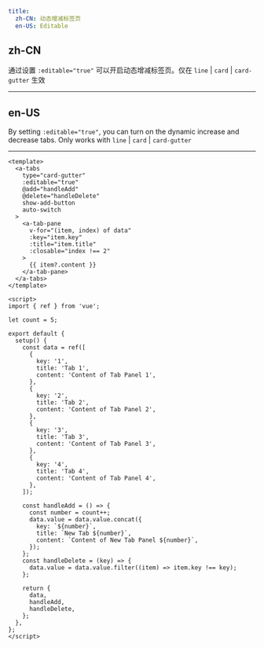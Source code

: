 ```yaml
title:
  zh-CN: 动态增减标签页
  en-US: Editable
```

## zh-CN

通过设置 `:editable="true"` 可以开启动态增减标签页。仅在 `line` | `card` | `card-gutter` 生效

---

## en-US

By setting `:editable="true"`, you can turn on the dynamic increase and decrease tabs. Only works with `line` | `card` | `card-gutter`

---

```vue
<template>
  <a-tabs
    type="card-gutter"
    :editable="true"
    @add="handleAdd"
    @delete="handleDelete"
    show-add-button
    auto-switch
  >
    <a-tab-pane
      v-for="(item, index) of data"
      :key="item.key"
      :title="item.title"
      :closable="index !== 2"
    >
      {{ item?.content }}
    </a-tab-pane>
  </a-tabs>
</template>

<script>
import { ref } from 'vue';

let count = 5;

export default {
  setup() {
    const data = ref([
      {
        key: '1',
        title: 'Tab 1',
        content: 'Content of Tab Panel 1',
      },
      {
        key: '2',
        title: 'Tab 2',
        content: 'Content of Tab Panel 2',
      },
      {
        key: '3',
        title: 'Tab 3',
        content: 'Content of Tab Panel 3',
      },
      {
        key: '4',
        title: 'Tab 4',
        content: 'Content of Tab Panel 4',
      },
    ]);

    const handleAdd = () => {
      const number = count++;
      data.value = data.value.concat({
        key: `${number}`,
        title: `New Tab ${number}`,
        content: `Content of New Tab Panel ${number}`,
      });
    };
    const handleDelete = (key) => {
      data.value = data.value.filter((item) => item.key !== key);
    };

    return {
      data,
      handleAdd,
      handleDelete,
    };
  },
};
</script>
```
